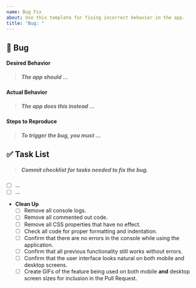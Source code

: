 ```yaml
---
name: Bug Fix
about: Use this template for fixing incorrect behavior in the app.
title: "Bug: "
---
```


## 🐛 Bug

#### Desired Behavior

> ##### The app should ...

<!-- write your description of the desired behavior here -->

#### Actual Behavior

> ##### The app does this instead ...

<!-- write your description of the bad behavior here -->

#### Steps to Reproduce

> ##### To trigger the bug, you must ...

<!-- write steps for triggering the bug here -->

## ✅ Task List

> ##### Commit checklist for tasks needed to fix the bug.

- [ ] ... <!-- add as many items as you need -->
- [ ] ...
- **Clean Up**
  - [ ] Remove all console logs.
  - [ ] Remove all commented out code.
  - [ ] Remove all CSS properties that have no effect.
  - [ ] Check all code for proper formatting and indentation.
  - [ ] Confirm that there are no errors in the console while using the application.
  - [ ] Confirm that all previous functionality still works without errors.
  - [ ] Confirm that the user interface looks natural on both mobile and desktop screens.
  - [ ] Create GIFs of the feature being used on both mobile **and** desktop screen sizes for inclusion in the Pull Request.
